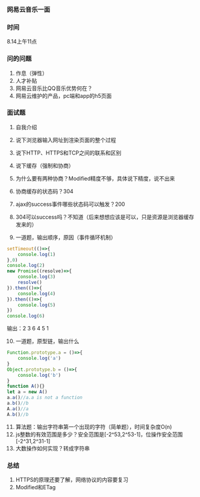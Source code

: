 ### 网易云音乐一面

### 时间
8.14上午11点  

### 问的问题
1. 作息（弹性）
2. 人才补贴
3. 网易云音乐比QQ音乐优势何在？
4. 网易云维护的产品，pc端和app的h5页面

### 面试题
1. 自我介绍
2. 说下浏览器输入网址到渲染页面的整个过程
3. 说下HTTP、HTTPS和TCP之间的联系和区别
4. 说下缓存（强制和协商）
5. 为什么要有两种协商？Modified精度不够，具体说下精度，说不出来
6. 协商缓存的状态码？304
7. ajax的success事件哪些状态码可以触发？200
8. 304可以success吗？不知道（后来想想应该是可以，只是资源是浏览器缓存发来的）

9. 一道题，输出顺序，原因（事件循环机制）

```javascript
setTimeout(()=>{
	console.log(1)
},0)
console.log(2)
new Promise((resolve)=>{
	console.log(3)
	resolve()
}).then(()=>{
	console.log(4)
}).then(()=>{
	console.log(5)
})
console.log(6)
````

输出：2 3 6 4 5 1

10. 一道题，原型链，输出什么

```javascript
Function.prototype.a = ()=>{
	console.log('a')
}
Object.prototype.b = ()=>{
	console.log('b')
}
function A(){}
let a = new A()
a.a()//a.a is not a function
a.b()//b
A.a()//a
A.b()//b
```

11. 算法题：输出字符串第一个出现的字符（简单题），时间复杂度O(n)
12. js整数的有效范围是多少？安全范围是[-2^53,2^53-1]，位操作安全范围[-2^31,2^31-1]
13. 大数操作如何实现？转成字符串

### 总结
1. HTTPS的原理还要了解，网络协议的内容要复习
2. Modified和ETag